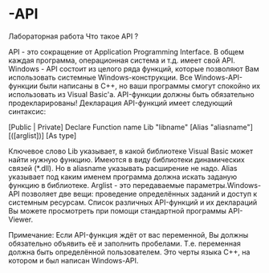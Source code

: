 # -API
Лабораторная работа
Что такое API ?

API - это сокращение от Application Programming Interface. В общем каждая программа, операционная система и т.д. имеет свой API. Windows - API состоит из целого ряда функций, которые позволяют Вам использовать системные Windows-конструкции. Все Windows-API-функции были написаны в C++, но ваши программы смогут спокойно их использовать из Visual Basic'a. API-функции должны быть обязательно продекларированы! Декларация API-функций имеет следующий синтаксис:

[Public | Private] Declare Function name Lib "libname" [Alias "aliasname"] [([arglist])] [As type]

Ключевое слово Lib указывает, в какой библиотеке Visual Basic может найти нужную функцию. Имеются в виду библиотеки динамических связей (*.dll). Но в aliasname указывать расширение не надо. Alias указывает под каким именем программа должна искать заданую функцию в библиотеке. Arglist - это передаваемые параметры.Windows-API позволяет две вещи: проведение определённых заданий и доступ к системным ресурсам. Список различных API-функций и их деклараций Вы можете просмотреть при помощи стандартной программы API-Viewer.

Примечание: Если АPI-функция ждёт от вас переменной, Вы должны обязательно объявить её и заполнить пробелами. Т.е. переменная должна быть определённой пользователем. Это черты языка С++, на котором и был написан Windows-API.
